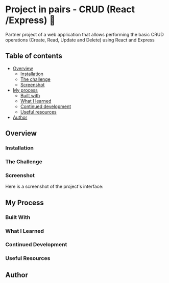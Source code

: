 # Project in pairs - CRUD (React /Express) 🚀  
Partner project of a web application that allows performing the basic CRUD operations (Create, Read, Update and Delete) using React and Express

## Table of contents

- [Overview](#overview)
  - [Installation](#Installation)  
  - [The challenge](#the-challenge)
  - [Screenshot](#screenshot)
- [My process](#my-process)
  - [Built with](#built-with)
  - [What I learned](#what-i-learned)
  - [Continued development](#continued-development)
  - [Useful resources](#useful-resources)
- [Author](#author)

## Overview


### Installation


### The Challenge


### Screenshot
Here is a screenshot of the project's interface:


## My Process


### Built With


### What I Learned


### Continued Development


### Useful Resources


## Author
